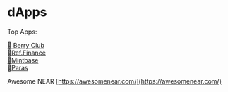 # dApps

Top Apps:

[🥑 Berry Club](https://berryclub.io/)  
💱[Ref.Finance](https://app.ref.finance/)  
[🌿Mintbase](https://www.mintbase.io/)  
🎴[Paras](https://paras.id/)

Awesome NEAR [https://awesomenear.com/](https://awesomenear.com/)

